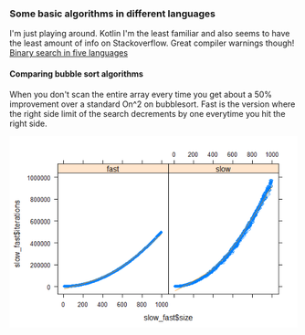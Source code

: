 ### Some basic algorithms in different languages
I'm just playing around. Kotlin I'm the least familiar and also seems to have the least amount of info on Stackoverflow. Great compiler warnings though!
[Binary search in five languages](/arraysandbinarysearch)
#### Comparing bubble sort algorithms
When you don't scan the entire array every time you get about a 50% improvement over a standard On^2 on bubblesort. Fast is the version where the right side limit of the search decrements by one everytime you hit the right side. 

![Alt text](sorts/bubblesort/combined2.png?raw=true "Optional Title")

